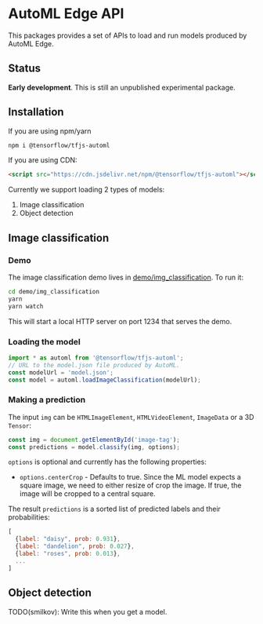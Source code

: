 # AutoML Edge API

This packages provides a set of APIs to load and run models produced by AutoML Edge.

## Status

__Early development__. This is still an unpublished experimental package.


## Installation

If you are using npm/yarn
```sh
npm i @tensorflow/tfjs-automl
```

If you are using CDN:
```html
<script src="https://cdn.jsdelivr.net/npm/@tensorflow/tfjs-automl"></script>
```

Currently we support loading 2 types of models:
1) Image classification
2) Object detection

## Image classification

### Demo

The image classification demo lives in [demo/img_classification](./demo/img_classification). To run it:

```sh
cd demo/img_classification
yarn
yarn watch
```

This will start a local HTTP server on port 1234 that serves the demo.

### Loading the model
```js
import * as automl from '@tensorflow/tfjs-automl';
// URL to the model.json file produced by AutoML.
const modelUrl = 'model.json';
const model = automl.loadImageClassification(modelUrl);
```

### Making a prediction
The input `img` can be `HTMLImageElement`, `HTMLVideoElement`, `ImageData` or a 3D `Tensor`:

```js
const img = document.getElementById('image-tag');
const predictions = model.classify(img, options);
```

`options` is optional and currently has the following properties:
- `options.centerCrop` - Defaults to true. Since the ML model expects a square image, we need to either resize of crop the image. If true, the image will be cropped to a central square.

The result `predictions` is a sorted list of predicted labels and their probabilities:
```js
[
  {label: "daisy", prob: 0.931},
  {label: "dandelion", prob: 0.027},
  {label: "roses", prob: 0.013},
  ...
]
```

## Object detection

TODO(smilkov): Write this when you get a model.
